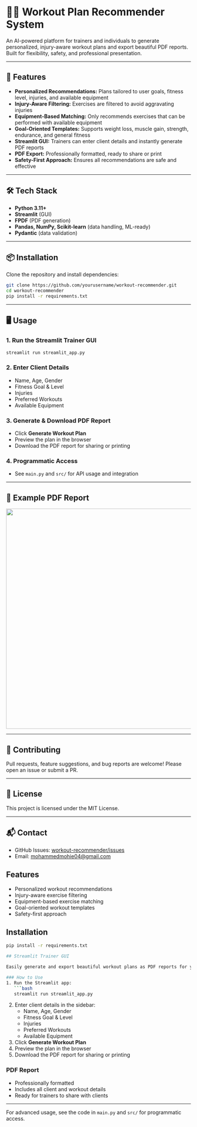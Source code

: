 
# 🏋️‍♂️ Workout Plan Recommender System

An AI-powered platform for trainers and individuals to generate personalized, injury-aware workout plans and export beautiful PDF reports. Built for flexibility, safety, and professional presentation.

---

## 🚀 Features
- **Personalized Recommendations:** Plans tailored to user goals, fitness level, injuries, and available equipment
- **Injury-Aware Filtering:** Exercises are filtered to avoid aggravating injuries
- **Equipment-Based Matching:** Only recommends exercises that can be performed with available equipment
- **Goal-Oriented Templates:** Supports weight loss, muscle gain, strength, endurance, and general fitness
- **Streamlit GUI:** Trainers can enter client details and instantly generate PDF reports
- **PDF Export:** Professionally formatted, ready to share or print
- **Safety-First Approach:** Ensures all recommendations are safe and effective

---

## 🛠️ Tech Stack
- **Python 3.11+**
- **Streamlit** (GUI)
- **FPDF** (PDF generation)
- **Pandas, NumPy, Scikit-learn** (data handling, ML-ready)
- **Pydantic** (data validation)

---

## 📦 Installation
Clone the repository and install dependencies:
```bash
git clone https://github.com/yourusername/workout-recommender.git
cd workout-recommender
pip install -r requirements.txt
```

---

## 🖥️ Usage

### 1. Run the Streamlit Trainer GUI
```bash
streamlit run streamlit_app.py
```

### 2. Enter Client Details
- Name, Age, Gender
- Fitness Goal & Level
- Injuries
- Preferred Workouts
- Available Equipment

### 3. Generate & Download PDF Report
- Click **Generate Workout Plan**
- Preview the plan in the browser
- Download the PDF report for sharing or printing

### 4. Programmatic Access
- See `main.py` and `src/` for API usage and integration

---

## 📝 Example PDF Report
<img src="https://user-images.githubusercontent.com/yourusername/example-pdf-preview.png" width="600"/>

---

## 🤝 Contributing
Pull requests, feature suggestions, and bug reports are welcome! Please open an issue or submit a PR.

---

## 📄 License
This project is licensed under the MIT License.

---

## 📬 Contact
- GitHub Issues: [workout-recommender/issues](https://github.com/yourusername/workout-recommender/issues)
- Email: mohammedmohie04@gmail.com

## Features
- Personalized workout recommendations
- Injury-aware exercise filtering
- Equipment-based exercise matching
- Goal-oriented workout templates
- Safety-first approach

## Installation
```bash
pip install -r requirements.txt

## Streamlit Trainer GUI

Easily generate and export beautiful workout plans as PDF reports for your clients.

### How to Use
1. Run the Streamlit app:
   ```bash
   streamlit run streamlit_app.py
   ```
2. Enter client details in the sidebar:
   - Name, Age, Gender
   - Fitness Goal & Level
   - Injuries
   - Preferred Workouts
   - Available Equipment
3. Click **Generate Workout Plan**
4. Preview the plan in the browser
5. Download the PDF report for sharing or printing

### PDF Report
- Professionally formatted
- Includes all client and workout details
- Ready for trainers to share with clients

---
For advanced usage, see the code in `main.py` and `src/` for programmatic access.
